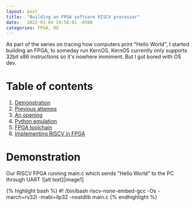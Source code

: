 ```yaml
---
layout: post
title:  "Building an FPGA softcore RISCV processor"
date:   2022-01-04 19:56:01 -0500
categories: FPGA, OS
---
```

As part of the series on tracing how computers print "Hello World", I started building an FPGA, to someday run KernOS. KernOS currently only supports 32bit x86 instructions so it's nowhere immiment. But I got bored with OS dev.

# Table of contents
1. [Demonstration](#demonstration)
2. [Previous attemps](#previous)
3. [An opening](#opening)
4. [Python emulation](#python)
5. [FPGA toolchain](#toolchain)
6. [Implementing RISCV in FPGA](#verilog)

# Demonstration <a name="demonstration"></a>
Our RISCV FPGA running main.c which sends "Hello World" to the PC through UART
![alt text][image1] <!-- show gif of hello world from uart -->

{% highlight bash %}
#! /bin/bash
riscv-none-embed-gcc -Os -march=rv32i -mabi=ilp32 -nostdlib main.c
{% endhighlight %}

[image1_UART]: ./images/uart.gif
